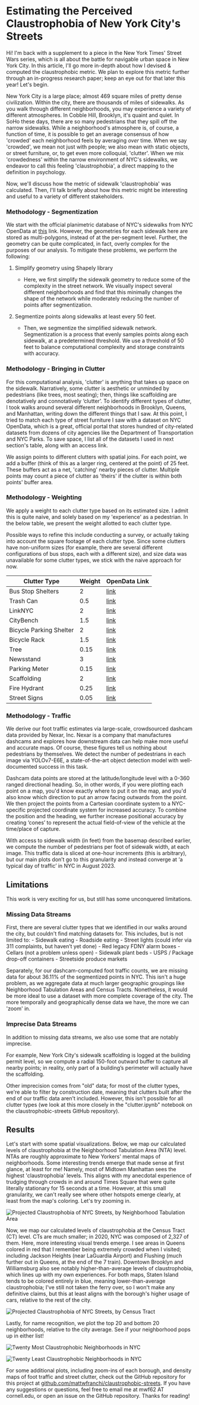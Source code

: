 # Estimating the Perceived Claustrophobia of New York City's Streets

Hi! I'm back with a supplement to a piece in the New York Times' Street Wars series, which is all about the battle for navigable urban space in New York City. In this article, I'll go more in-depth about how I devised & computed the claustrophobic metric. We plan to explore this metric further through an in-progress research paper; keep an eye out for that later this year! Let's begin.

New York City is a large place; almost 469 square miles of pretty dense civilization. Within the city, there are thousands of miles of sidewalks. As you walk through different neighborhoods, you may experience a variety of different atmospheres. In Cobble Hill, Brooklyn, it's quaint and quiet. In SoHo these days, there are so many pedestrians that they spill off the narrow sidewalks. While a neighborhood's atmosphere is, of course, a function of time, it is possible to get an average consensus of how 'crowded' each neighborhood feels by averaging *over* time. When we say 'crowded', we mean not just with people; we also mean with static objects, or street furniture, or, to get even more colloquial, 'clutter'. When we mix 'crowdedness' within the narrow environment of NYC's sidewalks, we endeavor to call this feeling 'claustrophobia', a direct mapping to the definition in psychology.

Now, we'll discuss how the metric of sidewalk 'claustrophobia' was calculated. Then, I'll talk briefly about how this metric might be interesting and useful to a variety of different stakeholders.

### Methodology - Segmentization
We start with the official planimetric database of NYC's sidewalks from NYC OpenData at [this](https://data.cityofnewyork.us/City-Government/NYC-Planimetric-Database-Sidewalk/vfx9-tbb6) link. However, the geometries for each sidewalk here are stored as multi-polygons, instead of at the per-segment level. Further, the geometry can be quite complicated, in fact, overly complex for the purposes of our analysis. To mitigate these problems, we perform the following:

1. Simplify geometry using Shapely library
    - Here, we first simplify the sidewalk geometry to reduce some of the complexity in the street network. We visually inspect several different neighborhoods and find that this minimally changes the shape of the network while moderately reducing the number of points after segmentization.

2. Segmentize points along sidewalks at least every 50 feet.
    - Then, we segmentize the simplified sidewalk network. Segmentization is a process that evenly samples points along each sidewalk, at a predetermined threshold. We use a threshold of 50 feet to balance computational complexity and storage constraints with accuracy.

### Methodology - Bringing in Clutter
For this computational analysis, 'clutter' is anything that takes up space on the sidewalk. Narratively, some clutter is aesthetic or unminded by pedestrians (like trees, most seating); then, things like scaffolding are denotatively and connotatively ‘clutter’. To identify different types of clutter, I took walks around several different neighborhoods in Brooklyn, Queens, and Manhattan, writing down the different things that I saw. At this point, I tried to match each type of street furniture I saw with a dataset on NYC OpenData, which is a great, official portal that stores hundred of city-related datasets from dozens of city agencies like the Department of Transportation and NYC Parks. To save space, I list all of the datasets I used in next section's table, along with an access link.

We assign points to different clutters with spatial joins. For each point, we add a buffer (think of this as a larger ring, centered at the point) of 25 feet. These buffers act as a net, 'catching' nearby pieces of clutter. Multiple points may count a piece of clutter as 'theirs' if the clutter is within both points' buffer area.

### Methodology - Weighting
We apply a weight to each clutter type based on its estimated size. I admit this is quite naive, and solely based on my 'experience' as a pedestrian. In the below table, we present the weight allotted to each clutter type.

Possible ways to refine this include conducting a survey, or actually taking into account the square footage of each clutter type. Since some clutters have non-uniform sizes (for example, there are several different configurations of bus stops, each with a different size), and size data was unavailable for some clutter types, we stick with the naive approach for now.

| Clutter Type            | Weight | OpenData Link | 
|-------------------------|--------|------|
| Bus Stop Shelters       | 2      | [link](https://data.cityofnewyork.us/Transportation/Bus-Stop-Shelters/qafz-7myz) |
| Trash Can               | 0.5    | [link](https://data.cityofnewyork.us/w/8znf-7b2c/25te-f2tw?cur=CKk2SGAlT75&from=root) |
| LinkNYC                 | 2      | [link](https://data.cityofnewyork.us/Social-Services/LinkNYC-Kiosk-Locations/s4kf-3yrf/about_data) |
| CityBench               | 1.5    | [link](https://data.cityofnewyork.us/Transportation/City-Bench-Locations-Historical-/kuxa-tauh) |
| Bicycle Parking Shelter | 2      | [link](https://data.cityofnewyork.us/Transportation/Bicycle-Parking-Shelters/thbt-gfu9) |
| Bicycle Rack            | 1.5    | [link](https://data.cityofnewyork.us/Transportation/Bicycle-Parking/yh4a-g3fj) |
| Tree                    | 0.15   | [link](https://data.cityofnewyork.us/Environment/Forestry-Tree-Points/hn5i-inap) |
| Newsstand               | 3      | [link](https://data.cityofnewyork.us/Transportation/Newsstands/kfum-nzw3) |
| Parking Meter           | 0.15   | [link](https://data.cityofnewyork.us/Transportation/Parking-Meters-Locations-and-Status-Map-/mvib-nh9w) |
| Scaffolding             | 2      | [link](https://data.cityofnewyork.us/Housing-Development/NYC-Scaffold-Permits/29du-2wzn) |
| Fire Hydrant            | 0.25   | [link](https://data.cityofnewyork.us/Environment/NYCDEP-Citywide-Hydrants/6pui-xhxz) | 
| Street Signs            | 0.05   | [link](https://data.cityofnewyork.us/Transportation/Street-Sign-Work-Orders/qt6m-xctn) |

### Methodology - Traffic
We derive our foot traffic estimates via large-scale, crowdsourced dashcam data provided by Nexar, Inc. Nexar is a company that manufactures dashcams and explores how downstream data can help make more useful and accurate maps. Of course, these figures tell us nothing about pedestrians by themselves. We detect the number of pedestrians in each image via YOLOv7-E6E, a state-of-the-art object detection model with well-documented success in this task.

Dashcam data points are stored at the latitude/longitude level with a 0-360 ranged directional heading. So, in other words, if you were plotting each point on a map, you'd know exactly where to put it on the map, and you'd also know which direction to put an arrow facing outwards from the point. We then project the points from a Cartesian coordinate system to a NYC-specific projected coordinate system for increased accuracy. To combine the position and the heading, we further increase positional accuracy by creating ‘cones’ to represent the actual field-of-view of the vehicle at the time/place of capture.

With access to sidewalk width (in feet) from the basemap described earlier, we compute the number of pedestrians per foot of sidewalk width, at each image. This traffic data is sliced at one-hour increments (this is arbitrary), but our main plots don’t go to this granularity and instead converge at ‘a typical day of traffic’ in NYC in August 2023.

## Limitations
This work is very exciting for us, but still has some unconquered limitations.

### Missing Data Streams
First, there are several clutter types that we identified in our walks around the city, but couldn't find matching datasets for. This includes, but is not limited to:
    - Sidewalk eating
    - Roadside eating
    - Street lights (could infer via 311 complaints, but haven’t yet done)
    - Red legacy FDNY alarm boxes
    - Cellars (not a problem unless open)
    - Sidewalk plant beds
    - USPS / Package drop-off containers
    - Streetside produce markets

Separately, for our dashcam-computed foot traffic counts, we are missing data for about 36.11% of the segmentized points in NYC. This isn't a huge problem, as we aggregate data at much larger geographic groupings like Neighborhood Tabulation Areas and Census Tracts. Nonetheless, it would be more ideal to use a dataset with more complete coverage of the city. The more temporally and geographically dense data we have, the more we can 'zoom' in.

### Imprecise Data Streams
In addition to missing data streams, we also use some that are notably imprecise.

For example, New York City's sidewalk scaffolding is logged at the building permit level, so we compute a radial 150-foot outward buffer to capture all nearby points; in reality, only part of a building’s perimeter will actually have the scaffolding.

Other imprecision comes from "old" data; for most of the clutter types, we're able to filter by construction date, meaning that clutters built after the end of our traffic data aren't included. However, this isn't possible for all clutter types (we look at this more closely in the "clutter.ipynb" notebook on the claustrophobic-streets GitHub repository).

## Results

Let's start with some spatial visualizations. Below, we map our calculated levels of claustrophobia at the Neighborhood Tabulation Area (NTA) level. NTAs are roughly approximate to New Yorkers' mental maps of neighborhoods. Some interesting trends emerge that made sense at first glance, at least for me! Namely, most of Midtown Manhattan sees the highest 'claustrophobia' levels. This aligns with my anecdotal experience of trudging through crowds in and around Times Square that were quite literally stationary for 15 seconds at a time. However, at this small granularity, we can't really see where other hotspots emerge clearly, at least from the map's coloring. Let's try zooming in.

![Projected Claustrophobia of NYC Streets, by Neighborhood Tabulation Area](../figures/claustrophobic-streets/relative_claustrophobia_by_neighborhood.png)

Now, we map our calculated levels of claustrophobia at the Census Tract (CT) level. CTs are much smaller; in 2020, NYC was composed of 2,327 of them. Here, more interesting visual trends emerge. I see areas in Queens colored in red that I remember being extremely crowded when I visited; including Jackson Heights (near LaGuardia Airport) and Flushing (much further out in Queens, at the end of the 7 train). Downtown Brooklyn and Williamsburg also see notably higher-than-average levels of claustrophobia, which lines up with my own experiences. For both maps, Staten Island tends to be colored entirely in blue, meaning lower-than-average claustrophobia; I've still not taken the ferry over, so I won't make any definitive claims, but this at least aligns with the borough's higher usage of cars, relative to the rest of the city.

![Projected Claustrophobia of NYC Streets, by Census Tract](../figures/claustrophobic-streets/relative_claustrophobia_by_census_tract.png)

Lastly, for name recognition, we plot the top 20 and bottom 20 neighborhoods, relative to the city average. See if your neighborhood pops up in either list!

![Twenty Most Claustrophobic Neighborhoods in NYC](../figures/claustrophobic-streets/top_20_nyc_neighborhoods.png)

![Twenty Least Claustrophobic Neighborhoods in NYC](../figures/claustrophobic-streets/bottom_20_nyc_neighborhoods.png)

For some additional plots, including zoom-ins of each borough, and density maps of foot traffic and street clutter, check out the GitHub repository for this project at [github.com/mattwfranchi/claustrophobic-streets](https://github.com/mattwfranchi/claustrophobic-streets). If you have any suggestions or questions, feel free to email me at mwf62 AT cornell.edu, or open an issue on the GitHub repository. Thanks for reading!
